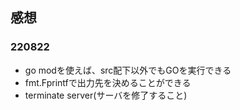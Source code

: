 ## 感想
### 220822
- go modを使えば、src配下以外でもGOを実行できる
- fmt.Fprintfで出力先を決めることができる
- terminate server(サーバを修了すること)
